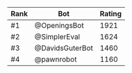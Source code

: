 Rank|Bot|Rating
---|---|---
#1|@OpeningsBot|1921
#2|@SimplerEval|1624
#3|@DavidsGuterBot|1460
#4|@pawnrobot|1160
